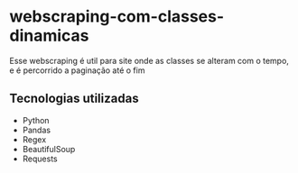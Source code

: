 # webscraping-com-classes-dinamicas
Esse webscraping é util para site onde as classes se alteram com o tempo, e é percorrido a paginação até o fim

## Tecnologias utilizadas

<ul>
  <li>Python</li>
  <li>Pandas</li>
  <li>Regex</li>
  <li>BeautifulSoup</li>
  <li>Requests</li>
</ul>
